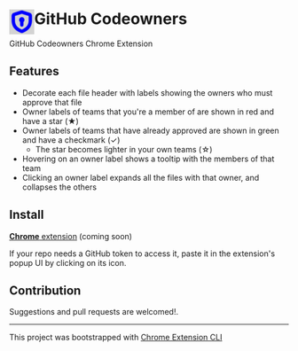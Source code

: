 # <img src="public/icons/icon_48.png" width="45" align="left"> GitHub Codeowners

GitHub Codeowners Chrome Extension

## Features

- Decorate each file header with labels showing the owners who must approve that file
- Owner labels of teams that you're a member of are shown in red and have a star (★)
- Owner labels of teams that have already approved are shown in green and have a checkmark (✓)
  - The star becomes lighter in your own teams (☆)
- Hovering on an owner label shows a tooltip with the members of that team
- Clicking an owner label expands all the files with that owner, and collapses the others

## Install

[**Chrome** extension]() (coming soon) <!-- TODO: Add chrome extension link inside parenthesis -->

If your repo needs a GitHub token to access it, paste it in the extension's popup UI by clicking on its icon.

## Contribution

Suggestions and pull requests are welcomed!.

---

This project was bootstrapped with [Chrome Extension CLI](https://github.com/dutiyesh/chrome-extension-cli)

